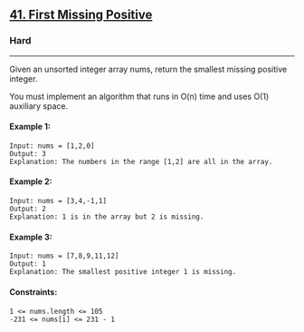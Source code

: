 [41. First Missing Positive](https://leetcode.com/problems/first-missing-positive/)
---------------------------------------------------------------------------------------------------------------------------------------------

###  Hard
---------------------------------------------------------------------------------------------------------------------------------------------

Given an unsorted integer array nums, return the smallest missing positive integer.

You must implement an algorithm that runs in O(n) time and uses O(1) auxiliary space.

#### Example 1:
```
Input: nums = [1,2,0]
Output: 3
Explanation: The numbers in the range [1,2] are all in the array.
```
#### Example 2:
```
Input: nums = [3,4,-1,1]
Output: 2
Explanation: 1 is in the array but 2 is missing.
```
#### Example 3:
```
Input: nums = [7,8,9,11,12]
Output: 1
Explanation: The smallest positive integer 1 is missing.
``` 
#### Constraints:
```
1 <= nums.length <= 105
-231 <= nums[i] <= 231 - 1
```
